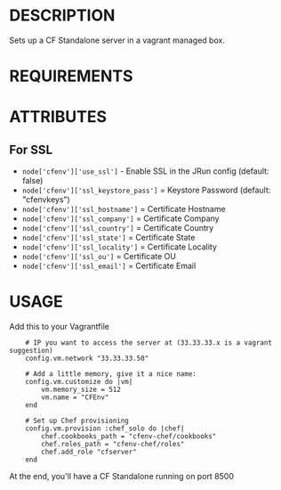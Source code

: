 DESCRIPTION
===========

Sets up a CF Standalone server in a vagrant managed box.

REQUIREMENTS
============

ATTRIBUTES
==========

For SSL
-------

* `node['cfenv']['use_ssl']` - Enable SSL in the JRun config (default: false)
* `node['cfenv']['ssl_keystore_pass']` = Keystore Password (default: "cfenvkeys")
* `node['cfenv']['ssl_hostname']` = Certificate Hostname
* `node['cfenv']['ssl_company']` = Certificate Company
* `node['cfenv']['ssl_country']` = Certificate Country
* `node['cfenv']['ssl_state']` = Certificate State
* `node['cfenv']['ssl_locality']` = Certificate Locality
* `node['cfenv']['ssl_ou']` = Certificate OU
* `node['cfenv']['ssl_email']` = Certificate Email

USAGE
=====

Add this to your Vagrantfile

		# IP you want to access the server at (33.33.33.x is a vagrant suggestion)
		config.vm.network "33.33.33.50"

		# Add a little memory, give it a nice name:
		config.vm.customize do |vm|
			vm.memory_size = 512
			vm.name = "CFEnv"
		end

		# Set up Chef provisioning
		config.vm.provision :chef_solo do |chef|
			chef.cookbooks_path = "cfenv-chef/cookbooks"
			chef.roles_path = "cfenv-chef/roles"
			chef.add_role "cfserver"
		end

At the end, you'll have a CF Standalone running on port 8500
